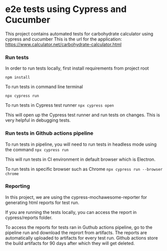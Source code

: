 # e2e tests using Cypress and Cucumber

This project contains automated tests for carbohydrate calculator using cypress and cucumber
This is the url for the application: https://www.calculator.net/carbohydrate-calculator.html

### Run tests

In order to run tests locally, first install requirements from project root

`npm install`

To run tests in command line terminal

`npx cypress run`

To run tests in Cypress test runner
`npx cypress open`

This will open up the Cypress test runner and run tests on changes. This is very helpful in debugging tests.

### Run tests in Github actions pipeline

To run tests in pipeline, you will need to run tests in headless mode using the command
`npx cypress run`

This will run tests in CI environment in default browser which is Electron.

To run tests in specific browser such as Chrome
`npx cypress run --browser chrome`

### Reporting

In this project, we are using the cypress-mochawesome-reporter for generating html reports for test run.

If you are running the tests locally, you can access the report in cypress/reports folder.

To access the reports for tests ran in Guthub actions pipeline, go to the pipeline run and download the  reprort from artifacts.
The reports are automatically uploaded to artifacts for every test run. Github actions store the build artifacts for 90 days after which they will get deleted.